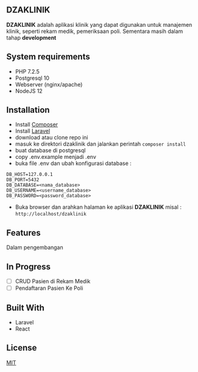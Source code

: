 
## DZAKLINIK
**DZAKLINIK** adalah aplikasi klinik yang dapat digunakan untuk manajemen klinik, seperti rekam medik, pemeriksaan poli. Sementara masih dalam tahap **development**

## System requirements

- PHP 7.2.5
- Postgresql 10
- Webserver (nginx/apache)
- NodeJS 12

## Installation
- Install [Composer](https://getcomposer.org/doc/00-intro.md#installation-linux-unix-maco)
- Install [Laravel](https://laravel.com/docs/7.x)
- download atau clone repo ini
- masuk ke direktori dzaklinik dan jalankan perintah `composer install`
- buat database di postgresql
- copy .env.example menjadi .env
- buka file .env dan ubah konfigurasi database :
``` DB_CONNECTION=pgsql
DB_HOST=127.0.0.1
DB_PORT=5432
DB_DATABASE=<nama_database>
DB_USERNAME=<username_database>
DB_PASSWORD=<password_database>
````
- Buka browser dan arahkan halaman ke aplikasi **DZAKLINIK** misal : `http://localhost/dzaklinik`
 
## Features
Dalam pengembangan

## In Progress

- [ ] CRUD Pasien di Rekam Medik
- [ ] Pendaftaran Pasien Ke Poli

## Built With
- Laravel
- React

## License
[MIT](https://opensource.org/licenses/MIT) 